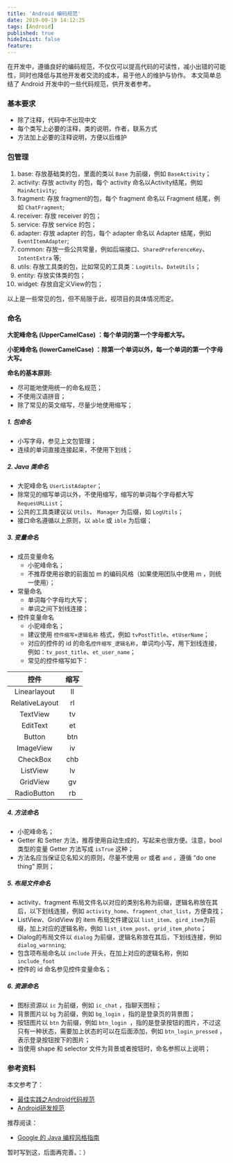 ```yaml
---
title: 'Android 编码规范'
date: 2019-09-19 14:12:25
tags: [Android]
published: true
hideInList: false
feature: 
---
```


在开发中，遵循良好的编码规范，不仅仅可以提高代码的可读性，减小出错的可能性，同时也降低与其他开发者交流的成本，易于他人的维护与协作。
本文简单总结了 Android 开发中的一些代码规范，供开发者参考。
<!-- more -->


	
### 基本要求
 - 除了注释，代码中不出现中文
 - 每个类写上必要的注释，类的说明，作者，联系方式
 - 方法加上必要的注释说明，方便以后维护
 
### 包管理
1. base: 存放基础类的包，里面的类以 `Base` 为前缀，例如 `BaseActivity`；
2. activity: 存放 activity 的包，每个 activity 命名以Activity结尾，例如 `MainActivity`;
3. fragment: 存放 fragment的包，每个 fragment 命名以 Fragment 结尾，例如 `ChatFragment`;
4. receiver: 存放 receiver 的包；
5. service: 存放 service 的包；
6. adapter: 存放 adapter 的包，每个 adapter 命名以 Adapter 结尾，例如 `EventItemAdapter`;
7. common: 存放一些公共常量，例如后端接口、`SharedPreferenceKey`、`IntentExtra` 等;
8. utils: 存放工具类的包，比如常见的工具类：`LogUtils`、`DateUtils`；
9. entity: 存放实体类的包；
10. widget: 存放自定义View的包；

以上是一些常见的包，但不局限于此，视项目的具体情况而定。
	
### 命名
**大驼峰命名 (UpperCamelCase) ：每个单词的第一个字母都大写。**

**小驼峰命名 (lowerCamelCase) ：除第一个单词以外，每一个单词的第一个字母大写。**

 
**命名的基本原则:**

-  尽可能地使用统一的命名规范；
-  不使用汉语拼音；
-  除了常见的英文缩写，尽量少地使用缩写；

##### 1. 包命名 
   - 小写字母，参见上文包管理；
   - 连续的单词直接连接起来，不使用下划线； 
   
##### 2. Java 类命名
   - 大驼峰命名 `UserListAdapter`；
   - 除常见的缩写单词以外，不使用缩写，缩写的单词每个字母都大写 `RequesURLList`；
   - 公共的工具类建议以 `Utils`、 `Manager` 为后缀，如 `LogUtils`；
   - 接口命名遵循以上原则，以 `able` 或 `ible` 为后缀；

##### 3. 变量命名
- 成员变量命名
   - 小驼峰命名；
   - 不推荐使用谷歌的前面加 m 的编码风格（如果使用团队中使用 m ，则统一使用）；
-  常量命名
   - 单词每个字母均大写；
   - 单词之间下划线连接；
-  控件变量命名
   - 小驼峰命名；
   - 建议使用 `控件缩写+逻辑名称` 格式，例如 `tvPostTitle`、`etUserName`；
   - 对应的控件的 id 的命名`控件缩写_逻辑名称`，单词均小写，用下划线连接，例如：`tv_post_title`、`et_user_name`；
   - 常见的控件缩写如下：

|	控件        |    缩写	   |
|:----------:|:------------:|
|  Linearlayout  |  ll         |
|  RelativeLayout|  rl         |
|  TextView      |  tv         |
|  EditText      |  et         |
|  Button        |  btn     	|	
|  ImageView     |  iv         |
|  CheckBox      |  chb         |
|  ListView      |  lv         |
|  GridView      |  gv         |
|  RadioButton   |  rb         |

##### 4. 方法命名
- 小驼峰命名；
- Getter 和 Setter 方法，推荐使用自动生成的，写起来也很方便。注意，bool 类型的变量 Getter 方法写成 `isTrue` 这种；
- 方法名应当保证见名知义的原则，尽量不使用 `or` 或者 `and` ，遵循 “do one thing” 原则；

##### 5. 布局文件命名
- activity、fragment 布局文件名以对应的类别名称为前缀，逻辑名称放在其后，以下划线连接，例如 `activity_home`、`fragment_chat_list`，方便查找；
- ListView、GridView 的 item 布局文件建议以 `list_item`、`gird_item`为前缀，加上对应的逻辑名称，例如 `list_item_post`、`grid_item_photo`；
- Dialog的布局文件以 `dialog` 为前缀，逻辑名称放在其后，下划线连接，例如 `dialog_warnning`;
- 包含项布局命名以 `include` 开头，在加上对应的逻辑名称，例如 `include_foot`
- 控件的 id 命名参见控件变量命名；
   
##### 6. 资源命名
- 图标资源以 `ic` 为前缀，例如 `ic_chat` ，指聊天图标；
- 背景图片以 `bg` 为前缀，例如 `bg_login` ，指的是登录页的背景图；
- 按钮图片以 `btn` 为前缀，例如 `btn_login `，指的是登录按钮的图片，不过这只有一种状态，需要加上状态的可以在后面添加，例如 `btn_login_pressed` ，表示登录按钮按下的图片；
- 当使用 shape 和 selector 文件为背景或者按钮时，命名参照以上说明；

### 参考资料

本文参考了：

- [最佳实践之Android代码规范](http://www.androidchina.net/2141.html)
- [Android研发规范](http://blog.csdn.net/wwj_748/article/details/42347283)



推荐阅读：

- [Google 的 Java 编程风格指南](http://codecloud.net/google-java-style-5975.html)

暂时写到这，后面再完善。：）


